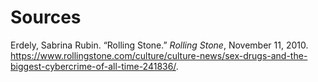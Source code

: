 # Sources

Erdely, Sabrina Rubin. “Rolling Stone.” *Rolling Stone*, November 11, 2010. https://www.rollingstone.com/culture/culture-news/sex-drugs-and-the-biggest-cybercrime-of-all-time-241836/.
